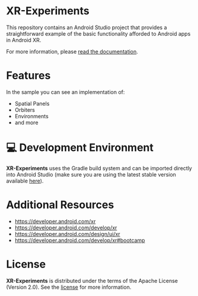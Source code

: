 # XR-Experiments

This repository contains an Android Studio project that provides a straightforward example of the
basic functionality afforded to Android apps in Android XR.

For more information, please [read the documentation](https://developer.android.com/develop/xr).

# Features

In the sample you can see an implementation of:

- Spatial Panels
- Orbiters
- Environments
- and more

# 💻 Development Environment

**XR-Experiments** uses the Gradle build system and can be imported directly into Android Studio
(make sure you are using the latest stable version available
[here](https://developer.android.com/studio/preview)).

# Additional Resources

- https://developer.android.com/xr
- https://developer.android.com/develop/xr
- https://developer.android.com/design/ui/xr
- https://developer.android.com/develop/xr#bootcamp

# License

**XR-Experiments** is distributed under the terms of the Apache License (Version 2.0). See the
[license](LICENSE) for more information.
